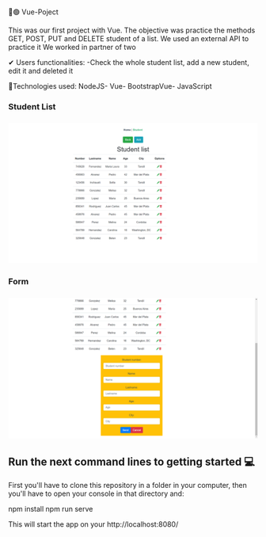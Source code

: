 🔵🟢 Vue-Poject

This was our first project with Vue. The objective was practice the methods GET, POST, PUT and DELETE student of a list. We used an external API to practice it
We worked in partner of two

✔ Users functionalities: -Check the whole student list, add a new student, edit it and deleted it

🔹Technologies used: NodeJS- Vue- BootstrapVue- JavaScript 

<h3>Student List<h3>
  <img src='screenshot/list.png'/>
  
<h3>Form<h3>
<img src='screenshot/form.png'/>
  


##  Run the next command lines to getting started 💻

First you'll have to clone this repository in a folder in your computer, then you'll have to open your console in that directory and: 
  
npm install
npm run serve

This will start the app on your  http://localhost:8080/
